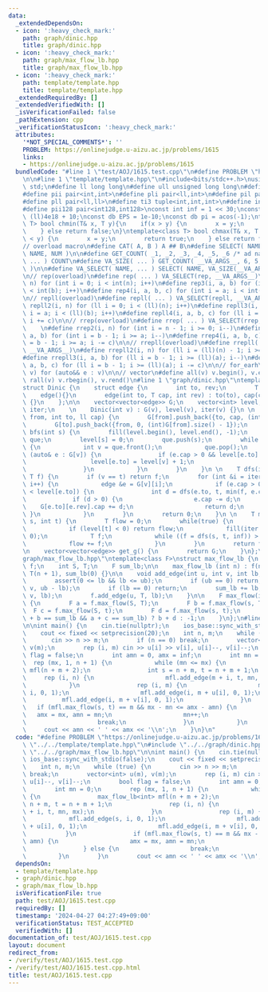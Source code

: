 ```yaml
---
data:
  _extendedDependsOn:
  - icon: ':heavy_check_mark:'
    path: graph/dinic.hpp
    title: graph/dinic.hpp
  - icon: ':heavy_check_mark:'
    path: graph/max_flow_lb.hpp
    title: graph/max_flow_lb.hpp
  - icon: ':heavy_check_mark:'
    path: template/template.hpp
    title: template/template.hpp
  _extendedRequiredBy: []
  _extendedVerifiedWith: []
  _isVerificationFailed: false
  _pathExtension: cpp
  _verificationStatusIcon: ':heavy_check_mark:'
  attributes:
    '*NOT_SPECIAL_COMMENTS*': ''
    PROBLEM: https://onlinejudge.u-aizu.ac.jp/problems/1615
    links:
    - https://onlinejudge.u-aizu.ac.jp/problems/1615
  bundledCode: "#line 1 \"test/AOJ/1615.test.cpp\"\n#define PROBLEM \"https://onlinejudge.u-aizu.ac.jp/problems/1615\"\
    \n\n#line 1 \"template/template.hpp\"\n#include<bits/stdc++.h>\nusing namespace\
    \ std;\n#define ll long long\n#define ull unsigned long long\n#define db double\n\
    #define pii pair<int,int>\n#define pli pair<ll,int>\n#define pil pair<int,ll>\n\
    #define pll pair<ll,ll>\n#define ti3 tuple<int,int,int>\n#define int128 __int128_t\n\
    #define pii128 pair<int128,int128>\nconst int inf = 1 << 30;\nconst ll linf =\
    \ (ll)4e18 + 10;\nconst db EPS = 1e-10;\nconst db pi = acos(-1);\ntemplate<class\
    \ T> bool chmin(T& x, T y){\n    if(x > y) {\n        x = y;\n        return true;\n\
    \    } else return false;\n}\ntemplate<class T> bool chmax(T& x, T y){\n    if(x\
    \ < y) {\n        x = y;\n        return true;\n    } else return false;\n}\n\n\
    // overload macro\n#define CAT( A, B ) A ## B\n#define SELECT( NAME, NUM ) CAT(\
    \ NAME, NUM )\n\n#define GET_COUNT( _1, _2, _3, _4, _5, _6 /* ad nauseam */, COUNT,\
    \ ... ) COUNT\n#define VA_SIZE( ... ) GET_COUNT( __VA_ARGS__, 6, 5, 4, 3, 2, 1\
    \ )\n\n#define VA_SELECT( NAME, ... ) SELECT( NAME, VA_SIZE(__VA_ARGS__) )(__VA_ARGS__)\n\
    \n// rep(overload)\n#define rep( ... ) VA_SELECT(rep, __VA_ARGS__)\n#define rep2(i,\
    \ n) for (int i = 0; i < int(n); i++)\n#define rep3(i, a, b) for (int i = a; i\
    \ < int(b); i++)\n#define rep4(i, a, b, c) for (int i = a; i < int(b); i += c)\n\
    \n// repll(overload)\n#define repll( ... ) VA_SELECT(repll, __VA_ARGS__)\n#define\
    \ repll2(i, n) for (ll i = 0; i < (ll)(n); i++)\n#define repll3(i, a, b) for (ll\
    \ i = a; i < (ll)(b); i++)\n#define repll4(i, a, b, c) for (ll i = a; i < (ll)(b);\
    \ i += c)\n\n// rrep(overload)\n#define rrep( ... ) VA_SELECT(rrep, __VA_ARGS__)\
    \    \n#define rrep2(i, n) for (int i = n - 1; i >= 0; i--)\n#define rrep3(i,\
    \ a, b) for (int i = b - 1; i >= a; i--)\n#define rrep4(i, a, b, c) for (int i\
    \ = b - 1; i >= a; i -= c)\n\n// rrepll(overload)\n#define rrepll( ... ) VA_SELECT(rrepll,\
    \ __VA_ARGS__)\n#define rrepll2(i, n) for (ll i = (ll)(n) - 1; i >= 0ll; i--)\n\
    #define rrepll3(i, a, b) for (ll i = b - 1; i >= (ll)(a); i--)\n#define rrepll4(i,\
    \ a, b, c) for (ll i = b - 1; i >= (ll)(a); i -= c)\n\n// for_earh\n#define fore(e,\
    \ v) for (auto&& e : v)\n\n// vector\n#define all(v) v.begin(), v.end()\n#define\
    \ rall(v) v.rbegin(), v.rend()\n#line 1 \"graph/dinic.hpp\"\ntemplate<class T>\n\
    struct Dinic {\n    struct edge {\n        int to, rev;\n        T cap;\n    \
    \    edge(){}\n        edge(int to, T cap, int rev) : to(to), cap(cap), rev(rev)\
    \ {}\n    };\n\n    vector<vector<edge>> G;\n    vector<int> level;\n    vector<int>\
    \ iter;\n    \n    Dinic(int v) : G(v), level(v), iter(v) {}\n \n    void add_edge(int\
    \ from, int to, ll cap) {\n        G[from].push_back({to, cap, (int)G[to].size()});\n\
    \        G[to].push_back({from, 0, (int)G[from].size() - 1});\n    }\n \n    void\
    \ bfs(int s) {\n        fill(level.begin(), level.end(), -1);\n        queue<int>\
    \ que;\n        level[s] = 0;\n        que.push(s);\n        while (!que.empty())\
    \ {\n            int v = que.front();\n            que.pop();\n            for\
    \ (auto& e : G[v]) {\n                if (e.cap > 0 && level[e.to] < 0) {\n  \
    \                  level[e.to] = level[v] + 1;\n                    que.push(e.to);\n\
    \                }\n            }\n        }\n    }\n \n    T dfs(int v, int t,\
    \ T f) {\n        if (v == t) return f;\n        for (int &i = iter[v]; i < (int)G[v].size();\
    \ i++) {\n            edge &e = G[v][i];\n            if (e.cap > 0 && level[v]\
    \ < level[e.to]) {\n                int d = dfs(e.to, t, min(f, e.cap));\n   \
    \             if (d > 0) {\n                    e.cap -= d;\n                \
    \    G[e.to][e.rev].cap += d;\n                    return d;\n               \
    \ }\n            }\n        }\n        return 0;\n    }\n \n    T max_flow(int\
    \ s, int t) {\n        T flow = 0;\n        while(true) {\n            bfs(s);\n\
    \            if (level[t] < 0) return flow;\n            fill(iter.begin(), iter.end(),\
    \ 0);\n            T f;\n            while ((f = dfs(s, t, inf)) > 0) {\n    \
    \            flow += f;\n            }\n        }\n        return flow;\n    }\n\
    \n    vector<vector<edge>> get_g() {\n        return G;\n    }\n};\n#line 1 \"\
    graph/max_flow_lb.hpp\"\ntemplate<class F>\nstruct max_flow_lb {\n    Dinic<F>\
    \ f;\n    int S, T;\n    F sum_lb;\n\n    max_flow_lb (int n) : f(n + 2), S(n),\
    \ T(n + 1), sum_lb(0) {}\n\n    void add_edge(int u, int v, int lb, int ub) {\n\
    \        assert(0 <= lb && lb <= ub);\n        if (ub == 0) return;\n        f.add_edge(u,\
    \ v, ub - lb);\n        if (lb == 0) return;\n        sum_lb += lb;\n        f.add_edge(S,\
    \ v, lb);\n        f.add_edge(u, T, lb);\n    }\n\n    F max_flow(int s, int t)\
    \ {\n        F a = f.max_flow(S, T);\n        F b = f.max_flow(s, T);\n      \
    \  F c = f.max_flow(S, t);\n        F d = f.max_flow(s, t);\n        return (a\
    \ + b == sum_lb && a + c == sum_lb) ? b + d : -1;\n    }\n};\n#line 6 \"test/AOJ/1615.test.cpp\"\
    \n\nint main() {\n    cin.tie(nullptr);\n    ios_base::sync_with_stdio(false);\n\
    \    cout << fixed << setprecision(20);\n    int n, m;\n    while (true) {\n \
    \       cin >> n >> m;\n        if (n == 0) break;\n        vector<int> u(m),\
    \ v(m);\n        rep (i, m) cin >> u[i] >> v[i], u[i]--, v[i]--;\n        bool\
    \ flag = false;\n        int amn = 0, amx = inf;\n        int mn = 0;\n      \
    \  rep (mx, 1, n + 1) {\n            while (mn <= mx) {\n                max_flow_lb<int>\
    \ mfl(n + m + 2);\n                int s = n + m, t = n + m + 1;\n           \
    \     rep (i, n) {\n                    mfl.add_edge(m + i, t, mn, mx);\n    \
    \            }\n                rep (i, m) {\n                    mfl.add_edge(s,\
    \ i, 0, 1);\n                    mfl.add_edge(i, m + u[i], 0, 1);\n          \
    \          mfl.add_edge(i, m + v[i], 0, 1);\n                }\n             \
    \   if (mfl.max_flow(s, t) == m && mx - mn <= amx - amn) {\n                 \
    \   amx = mx, amn = mn;\n                    mn++;\n                } else {\n\
    \                    break;\n                }\n            }\n        }\n   \
    \     cout << amn << ' ' << amx << '\\n';\n    }\n}\n"
  code: "#define PROBLEM \"https://onlinejudge.u-aizu.ac.jp/problems/1615\"\n\n#include\
    \ \"../../template/template.hpp\"\n#include \"../../graph/dinic.hpp\"\n#include\
    \ \"../../graph/max_flow_lb.hpp\"\n\nint main() {\n    cin.tie(nullptr);\n   \
    \ ios_base::sync_with_stdio(false);\n    cout << fixed << setprecision(20);\n\
    \    int n, m;\n    while (true) {\n        cin >> n >> m;\n        if (n == 0)\
    \ break;\n        vector<int> u(m), v(m);\n        rep (i, m) cin >> u[i] >> v[i],\
    \ u[i]--, v[i]--;\n        bool flag = false;\n        int amn = 0, amx = inf;\n\
    \        int mn = 0;\n        rep (mx, 1, n + 1) {\n            while (mn <= mx)\
    \ {\n                max_flow_lb<int> mfl(n + m + 2);\n                int s =\
    \ n + m, t = n + m + 1;\n                rep (i, n) {\n                    mfl.add_edge(m\
    \ + i, t, mn, mx);\n                }\n                rep (i, m) {\n        \
    \            mfl.add_edge(s, i, 0, 1);\n                    mfl.add_edge(i, m\
    \ + u[i], 0, 1);\n                    mfl.add_edge(i, m + v[i], 0, 1);\n     \
    \           }\n                if (mfl.max_flow(s, t) == m && mx - mn <= amx -\
    \ amn) {\n                    amx = mx, amn = mn;\n                    mn++;\n\
    \                } else {\n                    break;\n                }\n   \
    \         }\n        }\n        cout << amn << ' ' << amx << '\\n';\n    }\n}"
  dependsOn:
  - template/template.hpp
  - graph/dinic.hpp
  - graph/max_flow_lb.hpp
  isVerificationFile: true
  path: test/AOJ/1615.test.cpp
  requiredBy: []
  timestamp: '2024-04-27 04:27:49+09:00'
  verificationStatus: TEST_ACCEPTED
  verifiedWith: []
documentation_of: test/AOJ/1615.test.cpp
layout: document
redirect_from:
- /verify/test/AOJ/1615.test.cpp
- /verify/test/AOJ/1615.test.cpp.html
title: test/AOJ/1615.test.cpp
---
```

